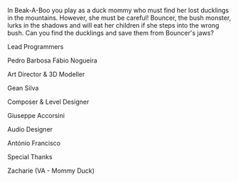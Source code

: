 In Beak-A-Boo you play as a duck mommy who must find her lost ducklings in the mountains. However, she must be careful! Bouncer, the bush monster, lurks in the shadows and will eat her children if she steps into the wrong bush. Can you find the ducklings and save them from Bouncer's jaws?

Lead Programmers

Pedro Barbosa
Fábio Nogueira

Art Director & 3D Modeller

Gean Silva

Composer & Level Designer

Giuseppe Accorsini

Audio Designer

António Francisco

Special Thanks

Zacharie (VA - Mommy Duck)
